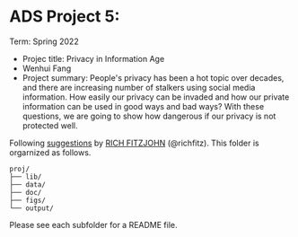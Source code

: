 # ADS Project 5: 

Term: Spring 2022

+ Projec title: Privacy in Information Age
+ Wenhui Fang
+ Project summary: People's privacy has been a hot topic over decades, and there are increasing number of stalkers using social media information. How easily our privacy can be invaded and how our private information can be used in good ways and bad ways? With these questions, we are going to show how dangerous if our privacy is not protected well. 
	

Following [suggestions](http://nicercode.github.io/blog/2013-04-05-projects/) by [RICH FITZJOHN](http://nicercode.github.io/about/#Team) (@richfitz). This folder is orgarnized as follows.

```
proj/
├── lib/
├── data/
├── doc/
├── figs/
└── output/
```

Please see each subfolder for a README file.
